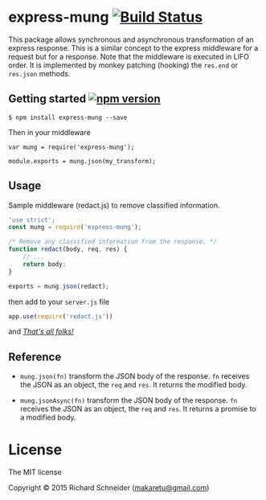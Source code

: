 # express-mung [![Build Status](https://travis-ci.org/richardschneider/express-prefer.svg)](https://travis-ci.org/richardschneider/express-mung)

This package allows synchronous and asynchronous transformation of an express response.  This is a similar concept to the express middleware for a request but for a response.  Note that the middleware is executed in LIFO order.  It is implemented by monkey patching (hooking) the `res.end` or `res.json` methods.


## Getting started [![npm version](https://badge.fury.io/js/express-mung.svg)](https://badge.fury.io/js/express-mung)

    $ npm install express-mung --save

Then in your middleware

    var mung = require('express-mung');

    module.exports = mung.json(my_transform);

## Usage

Sample middleware (redact.js) to remove classified information.

````javascript
'use strict';
const mung = require('express-mung');

/* Remove any classified information from the response. */
function redact(body, req, res) {
    // ...
    return body;
}

exports = mung.json(redact);
````

then add to your `server.js` file
````javascript
app.use(require('redact.js'))
````
and [*That's all folks!*](https://www.youtube.com/watch?v=gBzJGckMYO4)

## Reference

- `mung.json(fn)` transform the JSON body of the response.  `fn` receives the JSON as an object, the `req` and `res`.  It returns the modified body.

- `mung.jsonAsync(fn)` transform the JSON body of the response.  `fn` receives the JSON as an object, the `req` and `res`.  It returns a promise to a modified body.

# License
The MIT license

Copyright © 2015 Richard Schneider (makaretu@gmail.com)
